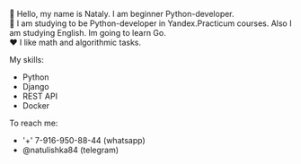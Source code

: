 <!--
**Natulishka/Natulishka** is a ✨ _special_ ✨ repository because its `README.md` (this file) appears on your GitHub profile.

Here are some ideas to get you started:

- 🔭 I’m currently working on ...
- 🌱 I’m currently learning ...
- 👯 I’m looking to collaborate on ...
- 🤔 I’m looking for help with ...
- 💬 Ask me about ...
- 📫 How to reach me: ...
- 😄 Pronouns: ...
- ⚡ Fun fact: ...
-->

:wave: Hello, my name is Nataly. I am beginner Python-developer.  
:book: I am studying to be Python-developer in Yandex.Practicum courses. Also I am studying English. Im going to learn Go.  
:heart: I like math and algorithmic tasks.


My skills:
- Python
- Django
- REST API
- Docker


To reach me:
- '+' 7-916-950-88-44 (whatsapp)  
- @natulishka84 (telegram)  
